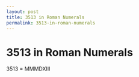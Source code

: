 ```yaml
---
layout: post
title: 3513 in Roman Numerals
permalink: 3513-in-roman-numerals
---
```


# 3513 in Roman Numerals

3513 = MMMDXIII

